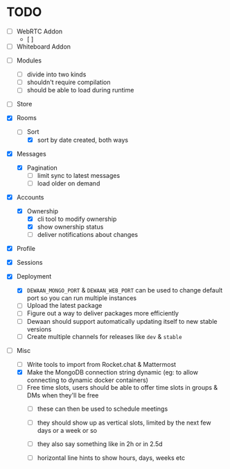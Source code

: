 # TODO

- [ ] WebRTC Addon
  - [ ] 
- [ ] Whiteboard Addon

* [ ] Modules
	* [ ] divide into two kinds
	* [ ] shouldn't require compilation
	* [ ] should be able to load during runtime

* [ ] Store

* [x] Rooms
	* [ ] Sort
		* [x] sort by date created, both ways

* [x] Messages
	* [x] Pagination
		* [ ] limit sync to latest messages
		* [ ] load older on demand

* [x] Accounts
	* [x] Ownership
		* [x] cli tool to modify ownership
		* [x] show ownership status
		* [ ] deliver notifications about changes

* [x] Profile

* [x] Sessions

* [x] Deployment
	* [x] `DEWAAN_MONGO_PORT` & `DEWAAN_WEB_PORT` can be used to change default port so you can run multiple instances
	* [ ] Upload the latest package
	* [ ] Figure out a way to deliver packages more efficiently
	* [ ] Dewaan should support automatically updating itself to new stable versions
	* [ ] Create multiple channels for releases like `dev` & `stable`

* [ ] Misc
	* [ ] Write tools to import from Rocket.chat & Mattermost
	* [x] Make the MongoDB connection string dynamic (eg: to allow connecting to dynamic docker containers)
	* [ ] Free time slots, users should be able to offer time slots in groups & DMs when they'll be free
		* [ ] these can then be used to schedule meetings
		* [ ] they should show up as vertical slots, limited by the next few days or a week or so
		* [ ] they also say something like in 2h or in 2.5d
		* [ ] horizontal line hints to show hours, days, weeks etc













